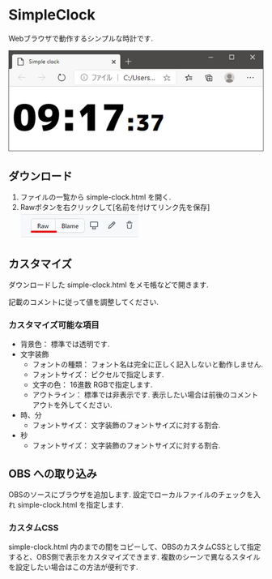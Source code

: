 # SimpleClock
Webブラウザで動作するシンプルな時計です.

![Preview Image](./doc/doc00.png)

## ダウンロード
1. ファイルの一覧から simple-clock.html を開く.
2. Rawボタンを右クリックして[名前を付けてリンク先を保存]![Preview Image](./doc/doc01.png)

## カスタマイズ
ダウンロードした simple-clock.html をメモ帳などで開きます.

記載のコメントに従って値を調整してください.

### カスタマイズ可能な項目
- 背景色： 標準では透明です.
- 文字装飾
  - フォントの種類： フォント名は完全に正しく記入しないと動作しません.
  - フォントサイズ： ピクセルで指定します.
  - 文字の色： 16進数 RGBで指定します.
  - アウトライン： 標準では非表示です. 表示したい場合は前後のコメントアウトを外してください.　
- 時、分
  - フォントサイズ： 文字装飾のフォントサイズに対する割合.
- 秒
  - フォントサイズ： 文字装飾のフォントサイズに対する割合.

## OBS への取り込み
OBSのソースにブラウザを追加します. 設定でローカルファイルのチェックを入れ simple-clock.html を指定します.

### カスタムCSS
simple-clock.html 内の<style>から</style>までの間をコピーして、OBSのカスタムCSSとして指定すると、OBS側で表示をカスタマイズできます.
複数のシーンで異なるスタイルを設定したい場合はこの方法が便利です.
